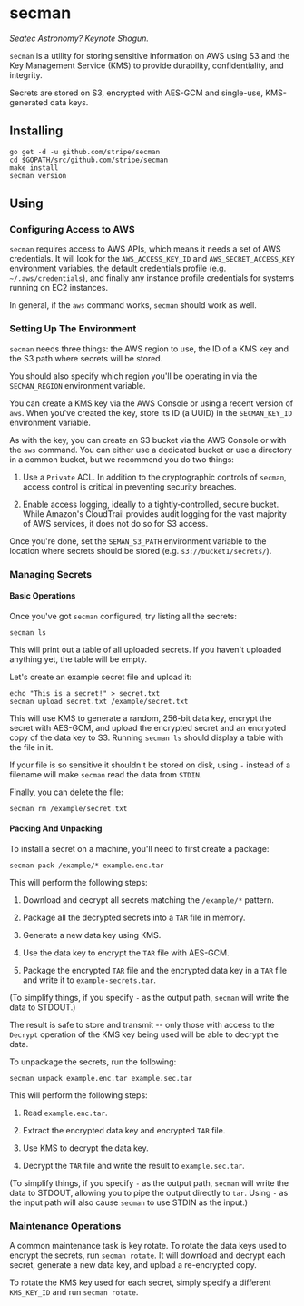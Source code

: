 # secman

*Seatec Astronomy? Keynote Shogun.*

`secman` is a utility for storing sensitive information on AWS using S3
and the Key Management Service (KMS) to provide durability,
confidentiality, and integrity.

Secrets are stored on S3, encrypted with AES-GCM and single-use,
KMS-generated data keys.

## Installing

```shell
go get -d -u github.com/stripe/secman
cd $GOPATH/src/github.com/stripe/secman
make install
secman version
```

## Using

### Configuring Access to AWS

`secman` requires access to AWS APIs, which means it needs a set of AWS
credentials. It will look for the `AWS_ACCESS_KEY_ID` and
`AWS_SECRET_ACCESS_KEY` environment variables, the default credentials
profile (e.g. `~/.aws/credentials`), and finally any instance profile
credentials for systems running on EC2 instances.

In general, if the `aws` command works, `secman` should work as well.

### Setting Up The Environment

`secman` needs three things: the AWS region to use, the ID of a KMS key
and the S3 path where secrets will be stored.

You should also specify which region you'll be operating in via the
`SECMAN_REGION` environment variable.

You can create a KMS key via the AWS Console or using a recent version
of `aws`. When you've created the key, store its ID (a UUID) in the
`SECMAN_KEY_ID` environment variable.

As with the key, you can create an S3 bucket via the AWS Console or with
the `aws` command. You can either use a dedicated bucket or use a
directory in a common bucket, but we recommend you do two things:

1. Use a `Private` ACL. In addition to the cryptographic controls of
   `secman`, access control is critical in preventing security breaches.

2. Enable access logging, ideally to a tightly-controlled, secure
   bucket. While Amazon's CloudTrail provides audit logging for the vast
   majority of AWS services, it does not do so for S3 access.

Once you're done, set the `SEMAN_S3_PATH` environment variable to the
location where secrets should be stored (e.g. `s3://bucket1/secrets/`).

### Managing Secrets

#### Basic Operations

Once you've got `secman` configured, try listing all the secrets:

```shell
secman ls
```

This will print out a table of all uploaded secrets. If you haven't
uploaded anything yet, the table will be empty.

Let's create an example secret file and upload it:

```shell
echo "This is a secret!" > secret.txt
secman upload secret.txt /example/secret.txt
```

This will use KMS to generate a random, 256-bit data key, encrypt the
secret with AES-GCM, and upload the encrypted secret and an encrypted
copy of the data key to S3. Running `secman ls` should display a table
with the file in it.

If your file is so sensitive it shouldn't be stored on disk, using `-`
instead of a filename will make `secman` read the data from `STDIN`.

Finally, you can delete the file:

```shell
secman rm /example/secret.txt
```

#### Packing And Unpacking

To install a secret on a machine, you'll need to first create a package:

```shell
secman pack /example/* example.enc.tar
```

This will perform the following steps:

1. Download and decrypt all secrets matching the `/example/*` pattern.

2. Package all the decrypted secrets into a `TAR` file in memory.

3. Generate a new data key using KMS.

4. Use the data key to encrypt the `TAR` file with AES-GCM.

5. Package the encrypted `TAR` file and the encrypted data key in a
   `TAR` file and write it to `example-secrets.tar`.

(To simplify things, if you specify `-` as the output path,
`secman` will write the data to STDOUT.)

The result is safe to store and transmit -- only those with access to
the `Decrypt` operation of the KMS key being used will be able to
decrypt the data.

To unpackage the secrets, run the following:

```shell
secman unpack example.enc.tar example.sec.tar
```

This will perform the following steps:

1. Read `example.enc.tar`.

2. Extract the encrypted data key and encrypted `TAR` file.

3. Use KMS to decrypt the data key.

4. Decrypt the `TAR` file and write the result to `example.sec.tar`.

(To simplify things, if you specify `-` as the output path, `secman`
will write the data to STDOUT, allowing you to pipe the output directly
to `tar`. Using `-` as the input path will also cause `secman` to use
STDIN as the input.)

### Maintenance Operations

A common maintenance task is key rotate. To rotate the data keys used to
encrypt the secrets, run `secman rotate`. It will download and decrypt
each secret, generate a new data key, and upload a re-encrypted copy.

To rotate the KMS key used for each secret, simply specify a different
`KMS_KEY_ID` and run `secman rotate`.
